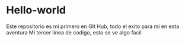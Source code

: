# Hello-world
Este repositorio es mi primero en GIt Hub, todo el exito para mi en esta aventura
Mi tercer linea de codigo, esto se ve algo facil

